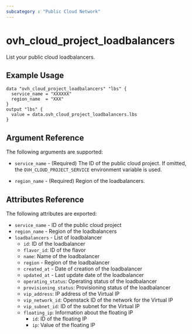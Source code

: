 ```yaml
---
subcategory : "Public Cloud Network"
---
```


# ovh_cloud_project_loadbalancers

List your public cloud loadbalancers.

## Example Usage

```hcl
data "ovh_cloud_project_loadbalancers" "lbs" {
  service_name = "XXXXXX"
  region_name  = "XXX"
}
output "lbs" {
  value = data.ovh_cloud_project_loadbalancers.lbs
}
```

## Argument Reference

The following arguments are supported:

- `service_name` - (Required) The ID of the public cloud project. If omitted,
  the `OVH_CLOUD_PROJECT_SERVICE` environment variable is used.

- `region_name` - (Required) Region of the loadbalancers.

## Attributes Reference

The following attributes are exported:

- `service_name` - ID of the public cloud project
- `region_name` - Region of the loadbalancers
- `loadbalancers` - List of loadbalancer
  - `id`:  ID of the loadbalancer
  - `flavor_id`:  ID of the flavor
  - `name`:  Name of the loadbalancer
  - `region` - Region of the loadbalancer
  - `created_at` - Date of creation of the loadbalancer
  - `updated_at` - Last update date of the loadbalancer
  - `operating_status`:  Operating status of the loadbalancer
  - `provisioning_status`:   Provisioning status of the loadbalancer
  - `vip_address`:  IP address of the Virtual IP
  - `vip_network_id`:  Openstack ID of the network for the Virtual IP
  - `vip_subnet_id`:   ID of the subnet for the Virtual IP
  - `floating_ip`: Information about the floating IP
    - `id`: ID of the floating IP
    - `ip`: Value of the floating IP